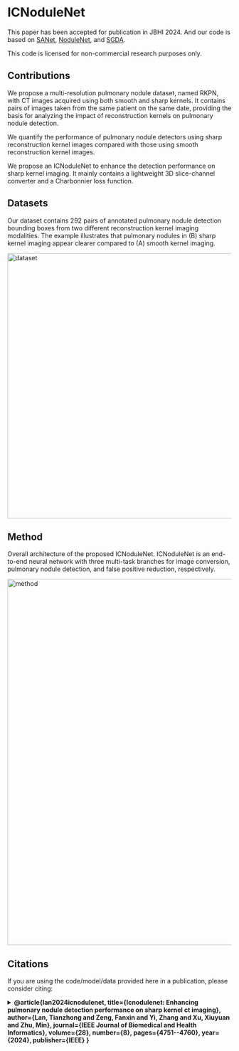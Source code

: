 # ICNoduleNet
This paper has been accepted for publication in JBHI 2024. And our code is based on [SANet](https://github.com/mj129/SANet), [NoduleNet](https://github.com/uci-cbcl/NoduleNet), and [SGDA](https://github.com/Ruixxxx/SGDA).

This code is licensed for non-commercial research purposes only.

## Contributions

We propose a multi-resolution pulmonary nodule dataset, named RKPN, with CT images acquired using both smooth and sharp kernels. It contains pairs of images taken from the same patient on the same date, providing the basis for analyzing the impact of reconstruction kernels on pulmonary nodule detection.

We quantify the performance of pulmonary nodule detectors using sharp reconstruction kernel images compared with those using smooth reconstruction kernel images.

We propose an ICNoduleNet to enhance the detection performance on sharp kernel imaging. It mainly contains a lightweight 3D slice-channel converter and a Charbonnier loss function.

## Datasets
Our dataset contains 292 pairs of annotated pulmonary nodule detection bounding boxes from two different reconstruction kernel imaging modalities. The example illustrates that pulmonary nodules in (B) sharp kernel imaging appear clearer compared to (A) smooth kernel imaging. 

<img width="935" height="597" alt="dataset" src="https://github.com/user-attachments/assets/66b89aa3-d6db-43fc-98ac-272319983f78" />

## Method
Overall architecture of the proposed ICNoduleNet. ICNoduleNet is an end-to-end neural network with three multi-task branches for image conversion, pulmonary nodule detection, and false positive reduction, respectively.

<img width="1465" height="824" alt="method" src="https://github.com/user-attachments/assets/e24a7e4a-e75d-4a39-a697-977def9af4ae" />

## Citations
If you are using the code/model/data provided here in a publication, please consider citing:
<details> <summary><b>
  @article{lan2024icnodulenet,
  title={Icnodulenet: Enhancing pulmonary nodule detection performance on sharp kernel ct imaging},
  author={Lan, Tianzhong and Zeng, Fanxin and Yi, Zhang and Xu, Xiuyuan and Zhu, Min},
  journal={IEEE Journal of Biomedical and Health Informatics},
  volume={28},
  number={8},
  pages={4751--4760},
  year={2024},
  publisher={IEEE}
}
</b></summary>



## Contact
For any questions, please contact me via e-mail: lantianzhong1@stu.scu.edu.cn.
